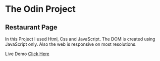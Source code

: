 # The Odin Project

## Restaurant Page

In this Project I used Html, Css and JavaScript. The DOM is created using JavaScript only.
Also the web is responsive on most resolutions. 

Live Demo [Click Here](https://tonybalde.github.io/Odin-Restaurant-Page/) 
